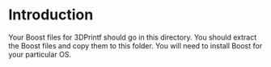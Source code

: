 # Introduction
Your Boost files for 3DPrintf should go in this directory. You should extract the Boost files and copy them to this folder. You will need to install Boost for your particular OS.